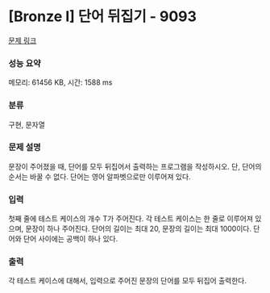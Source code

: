 # [Bronze I] 단어 뒤집기 - 9093 

[문제 링크](https://www.acmicpc.net/problem/9093) 

### 성능 요약

메모리: 61456 KB, 시간: 1588 ms

### 분류

구현, 문자열

### 문제 설명

<p>문장이 주어졌을 때, 단어를 모두 뒤집어서 출력하는 프로그램을 작성하시오. 단, 단어의 순서는 바꿀 수 없다. 단어는 영어 알파벳으로만 이루어져 있다.</p>

### 입력 

 <p>첫째 줄에 테스트 케이스의 개수 T가 주어진다. 각 테스트 케이스는 한 줄로 이루어져 있으며, 문장이 하나 주어진다. 단어의 길이는 최대 20, 문장의 길이는 최대 1000이다. 단어와 단어 사이에는 공백이 하나 있다.</p>

### 출력 

 <p>각 테스트 케이스에 대해서, 입력으로 주어진 문장의 단어를 모두 뒤집어 출력한다.</p>

